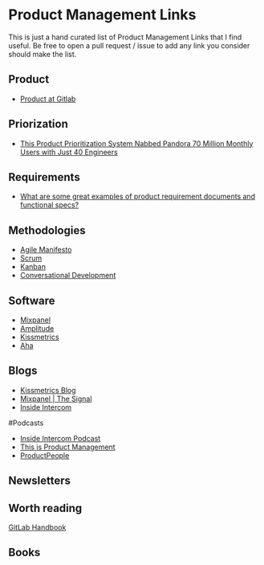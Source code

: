 # Product Management Links
This is just a hand curated list of Product Management Links that I find useful. Be free to open a pull request / issue to add any link you consider should make the list.

## Product
* [Product at Gitlab](https://getpocket.com/a/read/1336827620)

## Priorization
* [This Product Prioritization System Nabbed Pandora 70 Million Monthly Users with Just 40 Engineers](http://firstround.com/review/This-Product-Prioritization-System-Nabbed-Pandora-More-Than-70-Million-Active-Monthly-Users-with-Just-40-Engineers/)

## Requirements
* [What are some great examples of product requirement documents and functional specs?](https://www.quora.com/What-are-some-great-examples-of-product-requirement-documents-and-functional-specs)

## Methodologies
* [Agile Manifesto](http://agilemanifesto.org/)
* [Scrum](https://en.wikipedia.org/wiki/Scrum_(software_development))
* [Kanban](https://en.wikipedia.org/wiki/Kanban_(development))
* [Conversational Development](http://conversationaldevelopment.com/)


## Software
* [Mixpanel](https://mixpanel.com)
* [Amplitude](https://amplitude.com/)
* [Kissmetrics](https://www.kissmetrics.com/)
* [Aha](http://www.aha.io/)

## Blogs
* [Kissmetrics Blog](https://blog.kissmetrics.com/)
* [Mixpanel | The Signal](https://blog.mixpanel.com/)
* [Inside Intercom](https://blog.intercom.com/)

#Podcasts
* [Inside Intercom Podcast](https://blog.intercom.com/category/podcast/)
* [This is Product Management](http://www.thisisproductmanagement.com/)
* [ProductPeople](http://www.productpeople.tv/)

## Newsletters

## Worth reading
[GitLab Handbook](https://getpocket.com/a/read/1336827620)

## Books